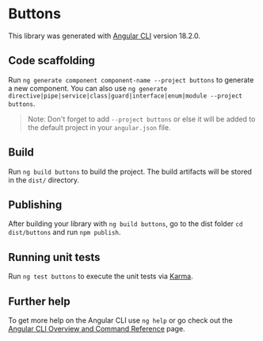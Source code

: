 # Buttons

This library was generated with [Angular CLI](https://github.com/angular/angular-cli) version 18.2.0.

## Code scaffolding

Run `ng generate component component-name --project buttons` to generate a new component. You can also use `ng generate directive|pipe|service|class|guard|interface|enum|module --project buttons`.
> Note: Don't forget to add `--project buttons` or else it will be added to the default project in your `angular.json` file. 

## Build

Run `ng build buttons` to build the project. The build artifacts will be stored in the `dist/` directory.

## Publishing

After building your library with `ng build buttons`, go to the dist folder `cd dist/buttons` and run `npm publish`.

## Running unit tests

Run `ng test buttons` to execute the unit tests via [Karma](https://karma-runner.github.io).

## Further help

To get more help on the Angular CLI use `ng help` or go check out the [Angular CLI Overview and Command Reference](https://angular.dev/tools/cli) page.
